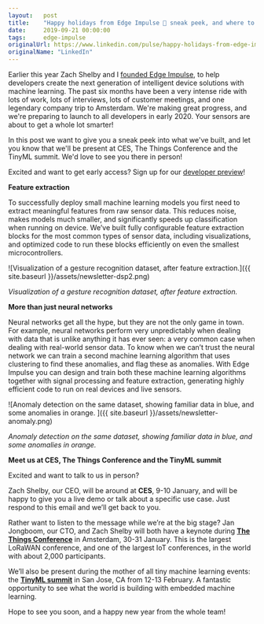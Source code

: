 ```yaml
---
layout:   post
title:    "Happy holidays from Edge Impulse 🎄 sneak peek, and where to meet us in 2020"
date:     2019-09-21 00:00:00
tags:     edge-impulse
originalUrl: https://www.linkedin.com/pulse/happy-holidays-from-edge-impulse-sneak-peek-where-meet-jan-jongboom/
originalName: "LinkedIn"
---
```


Earlier this year Zach Shelby and I [founded Edge Impulse](https://medium.com/@zach_shelby/embedded-ml-for-all-developers-1f000ccdaddd), to help developers create the next generation of intelligent device solutions with machine learning. The past six months have been a very intense ride with lots of work, lots of interviews, lots of customer meetings, and one legendary company trip to Amsterdam. We're making great progress, and we're preparing to launch to all developers in early 2020. Your sensors are about to get a whole lot smarter!

In this post we want to give you a sneak peek into what we've built, and let you know that we'll be present at CES, The Things Conference and the TinyML summit. We'd love to see you there in person!

<!--more-->

Excited and want to get early access? Sign up for our [developer preview](https://www.edgeimpulse.com/)!

**Feature extraction**

To successfully deploy small machine learning models you first need to extract meaningful features from raw sensor data. This reduces noise, makes models much smaller, and significantly speeds up classification when running on device. We’ve built fully configurable feature extraction blocks for the most common types of sensor data, including visualizations, and optimized code to run these blocks efficiently on even the smallest microcontrollers.

![Visualization of a gesture recognition dataset, after feature extraction.]({{ site.baseurl }}/assets/newsletter-dsp2.png)

*Visualization of a gesture recognition dataset, after feature extraction.*

**More than just neural networks**

Neural networks get all the hype, but they are not the only game in town. For example, neural networks perform very unpredictably when dealing with data that is unlike anything it has ever seen: a very common case when dealing with real-world sensor data. To know when we can’t trust the neural network we can train a second machine learning algorithm that uses clustering to find these anomalies, and flag these as anomalies. With Edge Impulse you can design and train both these machine learning algorithms together with signal processing and feature extraction, generating highly efficient code to run on real devices and live sensors.

![Anomaly detection on the same dataset, showing familiar data in blue, and some anomalies in orange.
]({{ site.baseurl }}/assets/newsletter-anomaly.png)

*Anomaly detection on the same dataset, showing familiar data in blue, and some anomalies in orange.*

**Meet us at CES, The Things Conference and the TinyML summit**

Excited and want to talk to us in person?

Zach Shelby, our CEO, will be around at **CES**, 9-10 January, and will be happy to give you a live demo or talk about a specific use case. Just respond to this email and we’ll get back to you.

Rather want to listen to the message while we’re at the big stage? Jan Jongboom, our CTO, and Zach Shelby will both have a keynote during **[The Things Conference](https://www.thethingsnetwork.org/conference/)** in Amsterdam, 30-31 January. This is the largest LoRaWAN conference, and one of the largest IoT conferences, in the world with about 2,000 participants.

We’ll also be present during the mother of all tiny machine learning events: the **[TinyML summit](https://tinymlsummit.org/)** in San Jose, CA from 12-13 February. A fantastic opportunity to see what the world is building with embedded machine learning.

Hope to see you soon, and a happy new year from the whole team!
